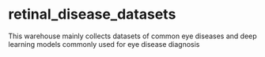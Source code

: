 # retinal_disease_datasets
This warehouse mainly collects datasets of common eye diseases and deep learning models commonly used for eye disease diagnosis
